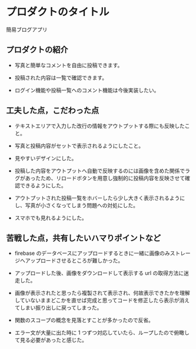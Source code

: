 # プロダクトのタイトル

簡易ブログアプリ

## プロダクトの紹介

- 写真と簡単なコメントを自由に投稿できます。

- 投稿された内容は一覧で確認できます。

- ログイン機能や投稿一覧へのコメント機能は今後実装したい。

## 工夫した点，こだわった点

- テキストエリアで入力した改行の情報をアウトプットする際にも反映したこと。

- 写真と投稿内容がセットで表示されるようにしたこと。

- 見やすいデザインにした。

- 投稿した内容をアウトプットへ自動で反映するのには画像を含めた関係でラグがあったため、リロードボタンを用意し強制的に投稿内容を反映させて確認できるようにした。

- アウトプットされた投稿一覧をホバーしたら少し大きく表示されるようにし、写真が小さくなってしまう問題への対処にした。

- スマホでも見れるようにした。

## 苦戦した点，共有したいハマりポイントなど

- firebase のデータベースにアップロードするときに一緒に画像のみストレージへアップロードさせるところが難しかった。

- アップロードした後、画像をダウンロードして表示する url の取得方法に迷走した。

- 画像が表示されたと思ったら複製されて表示され、何故表示できたかを理解していないままどこかを直せば完成と思ってコードを修正したら表示が消えてしまい振り出しに戻ってしまった。

- 関数のスコープの概念を見落とすことが多かったので反省。

- エラー文が大量に出た時に 1 つずつ対応していたら、ループしたので俯瞰して見る必要があったと感じた。
